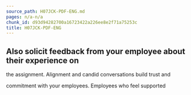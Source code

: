 ```yaml
---
source_path: H07JCK-PDF-ENG.md
pages: n/a-n/a
chunk_id: d93d94282700a16723422a226ee8e2f71a75253c
title: H07JCK-PDF-ENG
---
```

## Also solicit feedback from your employee about their experience on

the assignment. Alignment and candid conversations build trust and

commitment with your employees. Employees who feel supported
